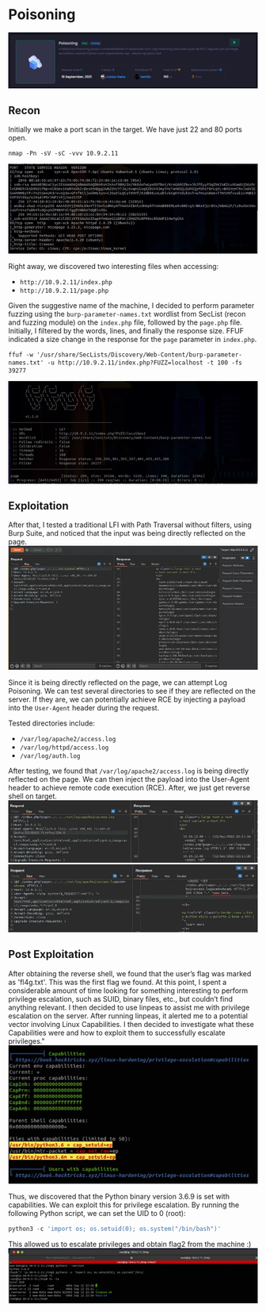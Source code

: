 # Poisoning
![index text](../images/poisoning/index.png)
## Recon
Initially we make a port scan in the target. We have just 22 and 80 ports open.
```
nmap -Pn -sV -sC -vvv 10.9.2.11
```
![nmap image](../images/poisoning/nmap.webp)

Right away, we discovered two interesting files when accessing:

* `http://10.9.2.11/index.php`
* `http://10.9.2.11/page.php`

Given the suggestive name of the machine, I decided to perform parameter fuzzing using the `burp-parameter-names.txt` wordlist from SecList (recon and fuzzing module) on the `index.php` file, followed by the `page.php` file. Initially, I filtered by the words, lines, and finally the response size. FFUF indicated a size change in the response for the `page` parameter in `index.php`.
```
ffuf -w '/usr/share/SecLists/Discovery/Web-Content/burp-parameter-names.txt' -u http://10.9.2.11/index.php?FUZZ=localhost -t 100 -fs 39277
```
![ffuf image](../images/poisoning/ffuf.webp)

## Exploitation
After that, I tested a traditional LFI with Path Traversal without filters, using Burp Suite, and noticed that the input was being directly reflected on the page.
![exploitation 1 image](../images/poisoning/exploitation1.webp)

Since it is being directly reflected on the page, we can attempt Log Poisoning. We can test several directories to see if they are reflected on the server. If they are, we can potentially achieve RCE by injecting a payload into the `User-Agent` header during the request.

Tested directories include:

* `/var/log/apache2/access.log`
* `/var/log/httpd/access.log`
* `/var/log/auth.log`

After testing, we found that `/var/log/apache2/access.log` is being directly reflected on the page. We can then inject the payload into the User-Agent header to achieve remote code execution (RCE). After, we just get reverse shell on target.
![exploitation 2 image](../images/poisoning/exploitation2.webp)
![exploitation 3 image](../images/poisoning/exploitation3.webp)

## Post Exploitation
After obtaining the reverse shell, we found that the user’s flag was marked as 'fl4g.txt'. This was the first flag we found. At this point, I spent a considerable amount of time looking for something interesting to perform privilege escalation, such as SUID, binary files, etc., but couldn’t find anything relevant. I then decided to use linpeas to assist me with privilege escalation on the server. After running linpeas, it alerted me to a potential vector involving Linux Capabilities. I then decided to investigate what these Capabilities were and how to exploit them to successfully escalate privileges."
![linpeas image](../images/poisoning/linpeas.jpg)

Thus, we discovered that the Python binary version 3.6.9 is set with capabilities. We can exploit this for privilege escalation. By running the following Python script, we can set the UID to 0 (root):

```python
python3 -c 'import os; os.setuid(0); os.system("/bin/bash")'
```

This allowed us to escalate privileges and obtain flag2 from the machine :)
![root image](../images/poisoning/root.webp)

